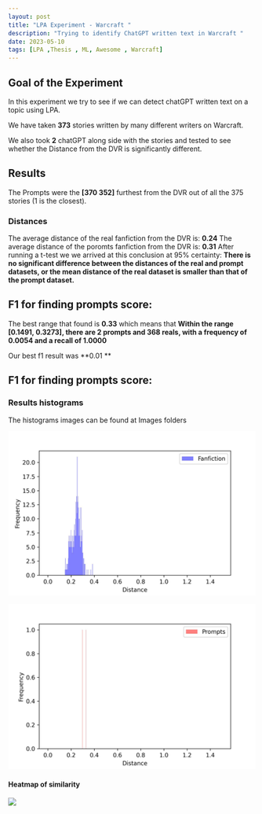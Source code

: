 ```yaml
---
layout: post
title: "LPA Experiment - Warcraft "
description: "Trying to identify ChatGPT written text in Warcraft "
date: 2023-05-10
tags: [LPA ,Thesis , ML, Awesome , Warcraft]
---
```

<!--more-->

## Goal of the Experiment
In this experiment we try to see if we can detect chatGPT written text on a topic using LPA.

We have taken **373** stories written by many different writers on Warcraft.
    
We also took **2** 
chatGPT along side with the stories and tested to see whether the Distance from the DVR is significantly different.

## Results

The Prompts were the **[370 352]**  furthest from the DVR out of all the 375 stories (1 is the closest).

### Distances
The average distance of the real fanfiction from the DVR is: **0.24**
The average distance of the poromts fanfiction from the DVR is: **0.31**
After running a t-test we we arrived at this conclusion at 95% certainty:
**There is no significant difference between the distances of the real and prompt datasets, or the mean distance of the real dataset is smaller than that of the prompt dataset.**

## F1 for finding prompts score:

The best range that found is **0.33** which means that **Within the range [0.1491, 0.3273], there are 2 prompts and 368 reals, with a frequency of 0.0054 and a recall of 1.0000**

Our best f1 result was **0.01 **

## F1 for finding prompts score:

### Results histograms
The histograms images can be found at Images folders

![](images/images-11052023/Warcraft-fanfiction_histogram.jpg)

![](images/images-11052023/Warcraft-prompts_histogram.jpg)



#### Heatmap of similarity 
![](images/images-11052023/Warcraft-heatmap.jpg")

